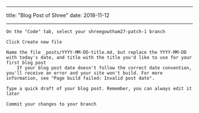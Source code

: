 
---
title: "Blog Post of Shree"
date: 2018-11-12

---
    On the "Code" tab, select your shreegowtham27-patch-1 branch

    Click Create new file

    Name the file _posts/YYYY-MM-DD-title.md, but replace the YYYY-MM-DD with today's date, and title with the title you'd like to use for your first blog post
        If your blog post date doesn't follow the correct date convention, you'll receive an error and your site won't build. For more information, see "Page build failed: Invalid post date".

    Type a quick draft of your blog post. Remember, you can always edit it later

    Commit your changes to your branch

